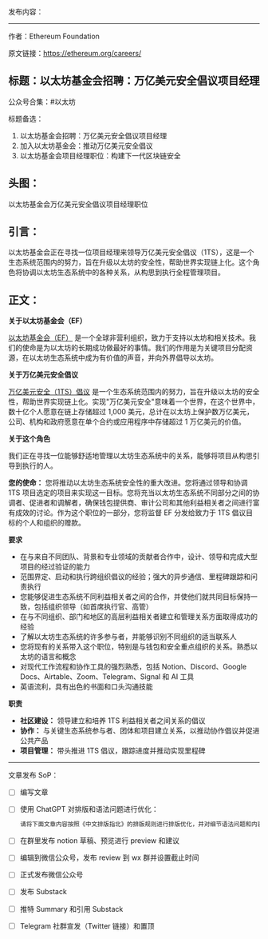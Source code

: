 发布内容：

---

作者：Ethereum Foundation

原文链接：https://ethereum.org/careers/

## 标题：以太坊基金会招聘：万亿美元安全倡议项目经理

公众号合集：#以太坊

标题备选：

1. 以太坊基金会招聘：万亿美元安全倡议项目经理
2. 加入以太坊基金会：推动万亿美元安全倡议
3. 以太坊基金会项目经理职位：构建下一代区块链安全

## 头图：

以太坊基金会万亿美元安全倡议项目经理职位

## 引言：

以太坊基金会正在寻找一位项目经理来领导万亿美元安全倡议（1TS），这是一个生态系统范围内的努力，旨在升级以太坊的安全性，帮助世界实现链上化。这个角色将协调以太坊生态系统中的各种关系，从构思到执行全程管理项目。

## 正文：

**关于以太坊基金会（EF）**

[<u>以太坊基金会（EF）</u>](https://ethereum.org/) 是一个全球非营利组织，致力于支持以太坊和相关技术。我们的使命是为以太坊的长期成功做最好的事情。我们的作用是为关键项目分配资源，在以太坊生态系统中成为有价值的声音，并向外界倡导以太坊。

**关于万亿美元安全倡议**

[<u>万亿美元安全（1TS）倡议</u>](https://ethereum.org/trillion-dollar-security) 是一个生态系统范围内的努力，旨在升级以太坊的安全性，帮助世界实现链上化。实现"万亿美元安全"意味着一个世界，在这个世界中，数十亿个人愿意在链上存储超过 1,000 美元，总计在以太坊上保护数万亿美元，公司、机构和政府愿意在单个合约或应用程序中存储超过 1 万亿美元的价值。

**关于这个角色**

我们正在寻找一位能够舒适地管理以太坊生态系统中的关系，能够将项目从构思引导到执行的人。

**您的使命：** 您将推动以太坊生态系统安全性的重大改进。您将通过领导和协调 1TS 项目选定的项目来实现这一目标。您将充当以太坊生态系统不同部分之间的协调者、促进者和调解者，确保钱包提供商、审计公司和其他利益相关者之间进行富有成效的讨论。作为这个职位的一部分，您将监督 EF 分发给致力于 1TS 倡议目标的个人和组织的赠款。

**要求**

- 在与来自不同团队、背景和专业领域的贡献者合作中，设计、领导和完成大型项目的经过验证的能力
- 范围界定、启动和执行跨组织倡议的经验；强大的异步通信、里程碑跟踪和问责执行
- 您能够促进生态系统不同利益相关者之间的合作，并使他们就共同目标保持一致，包括组织领导（如首席执行官、高管）
- 在与不同组织、部门和地区的高层利益相关者建立和管理关系方面取得成功的经验
- 了解以太坊生态系统的许多参与者，并能够识别不同组织的适当联系人
- 您将现有的关系带入这个职位，特别是与钱包和安全重点组织的关系。熟悉以太坊的语言和概念
- 对现代工作流程和协作工具的强烈熟悉，包括 Notion、Discord、Google Docs、Airtable、Zoom、Telegram、Signal 和 AI 工具
- 英语流利，具有出色的书面和口头沟通技能

**职责**

- **社区建设：** 领导建立和培养 1TS 利益相关者之间关系的倡议
- **协作：** 与关键生态系统参与者、团体和项目建立关系，以推动协作倡议并促进公共产品
- **项目管理：** 带头推进 1TS 倡议，跟踪进度并推动实现里程碑

---

文章发布 SoP：

- [ ]  编写文章
- [ ]  使用 ChatGPT 对排版和语法问题进行优化：
    
    ```jsx
    请将下面文章内容按照《中文排版指北》的排版规则进行排版优化，并对细节语法问题和内容在不改变原意的情况下进行优化：
    ```
    
- [ ]  在群里发布 notion 草稿、预览进行 preview 和建议
- [ ]  编辑到微信公众号，发布 review 到 wx 群并设置截止时间
- [ ]  正式发布微信公众号
- [ ]  发布 Substack
- [ ]  推特 Summary 和引用 Substack
- [ ]  Telegram 社群宣发（Twitter 链接）和置顶
